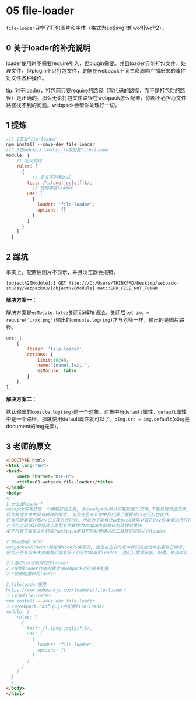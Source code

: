 # 05 file-loader

`file-loader`只学了打包图片和字体（格式为eot|svg|ttf|woff|woff2）。

## 0 关于loader的补充说明

loader使用时不需要require引入，但plugin需要。并且loader只能打包文件，处理文件，但plugin不只打包文件，更能在webpack不同生命周期广播出来的事件对文件各种操作。

tip: 对于loader，打包前只要require的路径（写代码的路径，而不是打包后的路径）是正确的，那么无论打包文件路径在webpack怎么配置，你都不必担心文件路径找不到的问题。webpack会帮你处理好一切。

## 1 提炼

```js
//3.1安装file-loader
npm install --save-dev file-loader
//3.2在webpack.config.js中配置file-loader
module: {
    // 定义规则
    rules: [
      {
          // 定义正则表达式
        test: /\.(png|jpg|gif)$/,
          // 使用哪些loader
        use: [
          {
            loader: 'file-loader',
            options: {}
          }
        ]
      }
    ]
  }
```



## 2 踩坑

事实上，配置后图片不显示，并且浏览器会报错。

```
[object%20Module]:1 GET file:///C:/Users/THINKPAD/Desktop/webpack-studay/webpack03/[object%20Module] net::ERR_FILE_NOT_FOUND
```

**解决方案一：**

解决方案是`esModule:false`关闭ES模块语法。关闭后`let img = require('./xx.png')`输出的`console.log(img)`才与老师一样，输出的是图片路径。

```js
use: [
    {
        loader: 'file-loader',
        options: {
            limit:10240,
            name:"[name].[ext]",
            esModule: false
        }
    },
],
```

**解决方案二：**

默认输出的`console.log(img)`是一个对象，对象中有`default`属性，`default`属性中是一个路径。那就使用default属性就可以了。`oImg.src = img.default`(`oImg`是document的img元素)。



## 3 老师的原文

```html
<!DOCTYPE html>
<html lang="en">
<head>
    <meta charset="UTF-8">
    <title>05-webpack-file-loader</title>
</head>
<body>
<!--
1.什么是loader?
webapck的本质是一个模块打包工具, 所以webpack默认只能处理JS文件,不能处理其他文件,
因为其他文件中没有模块的概念, 但是在企业开发中我们除了需要对JS进行打包以外,
还有可能需要对图片/CSS等进行打包, 所以为了能够让webpack能够对其它的文件类型进行打包,
在打包之前就必须将其它类型文件转换为webpack能够识别处理的模块,
用于将其它类型文件转换为webpack能够识别处理模块的工具我们就称之为loader

2.如何使用loader
webpack中的loader都是用NodeJS编写的, 但是在企业开发中我们完全没有必要自己编写,
因为已经有众多大神帮我们编写好了企业中常用的loader, 我们只需要安装、配置、使用即可

2.1通过npm安装对应的loader
2.2按照loader作者的要求在webpack进行相关配置
2.3使用配置好的loader

3.fileloader使用
https://www.webpackjs.com/loaders/file-loader/
3.1安装file-loader
npm install --save-dev file-loader
3.2在webpack.config.js中配置file-loader
module: {
    rules: [
      {
        test: /\.(png|jpg|gif)$/,
        use: [
          {
            loader: 'file-loader',
            options: {}
          }
        ]
      }
    ]
  }
-->
</body>
</html>
```

